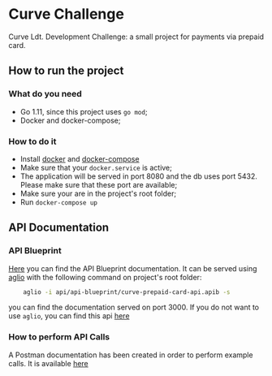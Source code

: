 # Curve Challenge
Curve Ldt. Development Challenge: a small project for payments via prepaid card.

## How to run the project

### What do you need 
- Go 1.11, since this project uses `go mod`;
- Docker and docker-compose;

### How to do it
- Install [docker](https://www.docker.com/) and [docker-compose](https://docs.docker.com/compose/)
- Make sure that your `docker.service` is active;
- The application will be served in port 8080 and the db uses port 5432. Please make sure that these port are available;
- Make sure your are in the project's root folder;
- Run `docker-compose up`

## API Documentation

### API Blueprint
[Here](https://github.com/ferruvich/curve-prepaid-card/tree/master/api/api-blueprint) you can find the API Blueprint documentation.
It can be served using [aglio](https://www.npmjs.com/package/aglio) with the following command on project's root folder:
```sh
    aglio -i api/api-blueprint/curve-prepaid-card-api.apib -s
```
you can find the documentation served on port 3000.
If you do not want to use `aglio`, you can find this api [here](https://curveprepaidcard.docs.apiary.io/#)

### How to perform API Calls 
A Postman documentation has been created in order to perform example calls. It is available [here](https://github.com/ferruvich/curve-prepaid-card/tree/master/api/postman-collection)